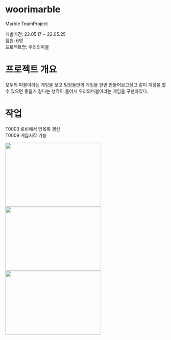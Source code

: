 # woorimarble
Marble  TeamProject

개발기간: 22.05.17 ~ 22.05.25<br>
팀원: 6명<br>
프로젝트명: 우리의마블

# 프로젝트 개요
모두의 마블이라는 게임을 보고 팀원들만의 게임을 한번 만들어보고싶고 같이 게임을 할수 있으면 좋을거 같다는 생각이 들어서 우리의마블이라는 게임을 구현하였다.

# 작업
T0003 로비에서 방목록 갱신<br>
T0009 게임시작 기능

<img src="https://user-images.githubusercontent.com/97242213/220319185-4e5c1e2d-674f-41bd-844c-6d6462edd200.PNG" width="300" height="200">
<img src="https://user-images.githubusercontent.com/97242213/220319240-5f1c03bf-e23a-4e72-b2a5-f240dbc1ebfa.PNG" width="300" height="200">
<img src="https://user-images.githubusercontent.com/97242213/220319260-5400e142-38e1-47d5-8182-9b0a86fc475c.PNG" width="300" height="200">
